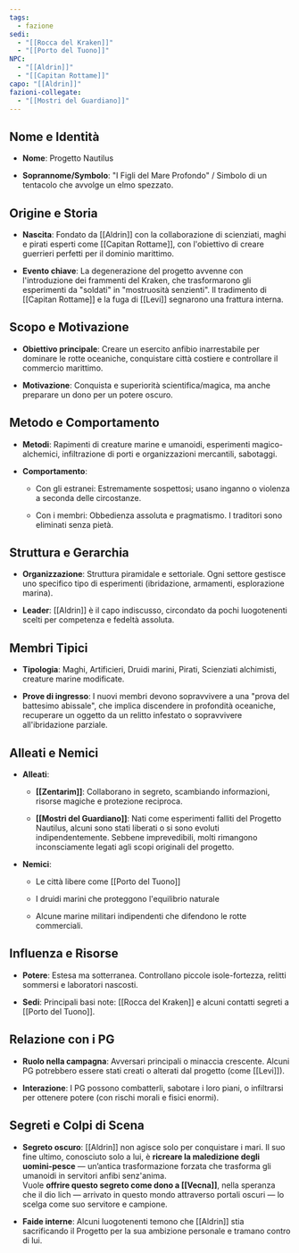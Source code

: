 ```yaml
---
tags:
  - fazione
sedi:
  - "[[Rocca del Kraken]]"
  - "[[Porto del Tuono]]"
NPC:
  - "[[Aldrin]]"
  - "[[Capitan Rottame]]"
capo: "[[Aldrin]]"
fazioni-collegate:
  - "[[Mostri del Guardiano]]"
---
```

## Nome e Identità

- **Nome**: Progetto Nautilus
    
- **Soprannome/Symbolo**: "I Figli del Mare Profondo" / Simbolo di un tentacolo che avvolge un elmo spezzato.
    

## Origine e Storia

- **Nascita**: Fondato da [[Aldrin]] con la collaborazione di scienziati, maghi e pirati esperti come [[Capitan Rottame]], con l'obiettivo di creare guerrieri perfetti per il dominio marittimo.
    
- **Evento chiave**: La degenerazione del progetto avvenne con l'introduzione dei frammenti del Kraken, che trasformarono gli esperimenti da "soldati" in "mostruosità senzienti". Il tradimento di [[Capitan Rottame]] e la fuga di [[Levi]] segnarono una frattura interna.
    

## Scopo e Motivazione

- **Obiettivo principale**: Creare un esercito anfibio inarrestabile per dominare le rotte oceaniche, conquistare città costiere e controllare il commercio marittimo.
    
- **Motivazione**: Conquista e superiorità scientifica/magica, ma anche preparare un dono per un potere oscuro.
    

## Metodo e Comportamento

- **Metodi**: Rapimenti di creature marine e umanoidi, esperimenti magico-alchemici, infiltrazione di porti e organizzazioni mercantili, sabotaggi.
    
- **Comportamento**:
    
    - Con gli estranei: Estremamente sospettosi; usano inganno o violenza a seconda delle circostanze.
        
    - Con i membri: Obbedienza assoluta e pragmatismo. I traditori sono eliminati senza pietà.
        

## Struttura e Gerarchia

- **Organizzazione**: Struttura piramidale e settoriale. Ogni settore gestisce uno specifico tipo di esperimenti (ibridazione, armamenti, esplorazione marina).
    
- **Leader**: [[Aldrin]] è il capo indiscusso, circondato da pochi luogotenenti scelti per competenza e fedeltà assoluta.
    

## Membri Tipici

- **Tipologia**: Maghi, Artificieri, Druidi marini, Pirati, Scienziati alchimisti, creature marine modificate.
    
- **Prove di ingresso**: I nuovi membri devono sopravvivere a una "prova del battesimo abissale", che implica discendere in profondità oceaniche, recuperare un oggetto da un relitto infestato o sopravvivere all'ibridazione parziale.
    

## Alleati e Nemici

- **Alleati**:
    
    - **[[Zentarim]]**: Collaborano in segreto, scambiando informazioni, risorse magiche e protezione reciproca.
        
    - **[[Mostri del Guardiano]]**: Nati come esperimenti falliti del Progetto Nautilus, alcuni sono stati liberati o si sono evoluti indipendentemente. Sebbene imprevedibili, molti rimangono inconsciamente legati agli scopi originali del progetto.
        
- **Nemici**:
    
    - Le città libere come [[Porto del Tuono]]
        
    - I druidi marini che proteggono l'equilibrio naturale
        
    - Alcune marine militari indipendenti che difendono le rotte commerciali.
        

## Influenza e Risorse

- **Potere**: Estesa ma sotterranea. Controllano piccole isole-fortezza, relitti sommersi e laboratori nascosti.
    
- **Sedi**: Principali basi note: [[Rocca del Kraken]] e alcuni contatti segreti a [[Porto del Tuono]].
    

## Relazione con i PG

- **Ruolo nella campagna**: Avversari principali o minaccia crescente. Alcuni PG potrebbero essere stati creati o alterati dal progetto (come [[Levi]]).
    
- **Interazione**: I PG possono combatterli, sabotare i loro piani, o infiltrarsi per ottenere potere (con rischi morali e fisici enormi).
    

## Segreti e Colpi di Scena

- **Segreto oscuro**: [[Aldrin]] non agisce solo per conquistare i mari. Il suo fine ultimo, conosciuto solo a lui, è **ricreare la maledizione degli uomini-pesce** — un’antica trasformazione forzata che trasforma gli umanoidi in servitori anfibi senz'anima.  
    Vuole **offrire questo segreto come dono a [[Vecna]]**, nella speranza che il dio lich — arrivato in questo mondo attraverso portali oscuri — lo scelga come suo servitore e campione.
    
- **Faide interne**: Alcuni luogotenenti temono che [[Aldrin]] stia sacrificando il Progetto per la sua ambizione personale e tramano contro di lui.
    
